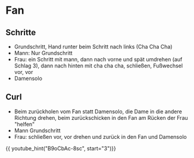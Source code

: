 
# Fan

## Schritte

- Grundschritt, Hand runter beim Schritt nach links (Cha Cha Cha)
- Mann: Nur Grundschritt
- Frau: ein Schritt mit mann, dann nach vorne und spät umdrehen (auf Schlag 3), dann nach hinten mit cha cha cha, schließen, Fußwechsel vor, vor
- Damensolo

## Curl

- Beim zurückholen vom Fan statt Damensolo, die Dame in die andere Richtung drehen, beim zurückschicken in den Fan am Rücken der Frau "helfen"
- Mann Grundschritt
- Frau: schließen vor, vor drehen und zurück in den Fan und Damensolo

{{ youtube_hint("B9oCbAc-8sc", start="3")}}
